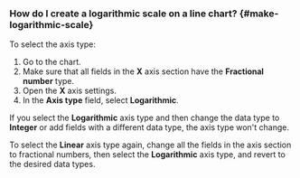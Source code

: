 ### How do I create a logarithmic scale on a line chart? {#make-logarithmic-scale}

To select the axis type:
1. Go to the chart.
1. Make sure that all fields in the **X** axis section have the **Fractional number** type.
1. Open the **X** axis settings.
1. In the **Axis type** field, select **Logarithmic**.

If you select the **Logarithmic** axis type and then change the data type to **Integer** or add fields with a different data type, the axis type won't change.

To select the **Linear** axis type again, change all the fields in the axis section to fractional numbers, then select the **Logarithmic** axis type, and revert to the desired data types.
